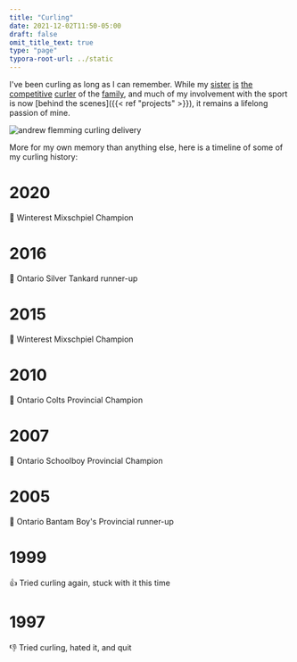 ```yaml
---
title: "Curling"
date: 2021-12-02T11:50-05:00
draft: false
omit_title_text: true
type: "page"
typora-root-url: ../static
---
```


I've been curling as long as I can remember. While my
[sister](https://twitter.com/margotflemming)
[is](https://athletics.uwaterloo.ca/news/2021/2/24/womens-curling-womens-curler-margot-flemming-competing-with-nwt-at-scotties.aspx)
[the](https://www.curling.ca/blog/2021/09/23/rise-of-the-north/)
[competitive](https://www.curling.ca/blog/2021/09/24/a-big-step-closer/)
[curler](https://www.nnsl.com/sports/team-nwt-wins-national-mixed-curling-bronze/)
of the [family](https://www.thestar.com/sports/amateur/2009/03/28/kitchenerwaterloo_wins_ontario_boys_curling_title.html), and much of my involvement with the sport is now [behind the scenes]({{< ref "projects" >}}), it remains a lifelong passion of mine.

![andrew flemming curling delivery](/images/pages/curling-delivery-behind.jpg)

More for my own memory than anything else, here is a timeline of some of my curling history:

# 2020
🥇 Winterest Mixschpiel Champion

# 2016
🥈 Ontario Silver Tankard runner-up

# 2015
🥇 Winterest Mixschpiel Champion

# 2010
🥇 Ontario Colts Provincial Champion

# 2007
🥇 Ontario Schoolboy Provincial Champion

# 2005
🥈 Ontario Bantam Boy's Provincial runner-up

# 1999
👍 Tried curling again, stuck with it this time

# 1997
👎 Tried curling, hated it, and quit